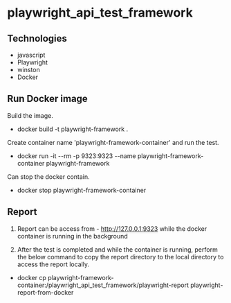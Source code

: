 # playwright_api_test_framework

## Technologies
* javascript
* Playwright
* winston
* Docker

## Run Docker image

Build the image.
* docker build -t playwright-framework .

Create container name 'playwright-framework-container' and run the test.
* docker run -it --rm -p 9323:9323 --name playwright-framework-container playwright-framework

Can stop the docker contain.
* docker stop playwright-framework-container 

## Report

1. Report can be access from - http://127.0.0.1:9323  while the docker container is running in the background

2. After the test is completed and while the container is running, perform the below command to copy the report directory to the local directory to access the report locally.
* docker cp playwright-framework-container:/playwright_api_test_framework/playwright-report playwright-report-from-docker
